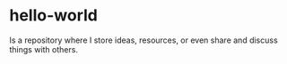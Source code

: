 # hello-world
Is a repository where I store ideas, resources, or even share and discuss things with others.
